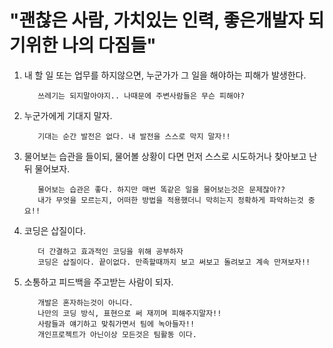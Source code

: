 # "괜찮은 사람, 가치있는 인력, 좋은개발자 되기위한 나의 다짐들"

1. 내 할 일 또는 업무를 하지않으면, 누군가가 그 일을 해야하는 피해가 발생한다.
         
          쓰레기는 되지말아야지.. 나때문에 주변사람들은 무슨 피해야?
            
2. 누군가에게 기대지 말자.

          기대는 순간 발전은 없다. 내 발전을 스스로 막지 말자!!
      
3. 물어보는 습관을 들이되, 물어볼 상황이 다면 먼저 스스로 시도하거나 찾아보고 난 뒤 물어보자. 
    
          물어보는 습관은 좋다. 하지만 매번 똑같은 일을 물어보는것은 문제잖아??
          내가 무엇을 모르는지, 어떠한 방법을 적용했더니 막히는지 정확하게 파악하는것 중요!!
          
4. 코딩은 삽질이다.

          더 간결하고 효과적인 코딩을 위해 공부하자
          코딩은 삽질이다. 끝이없다. 만족할때까지 보고 써보고 돌려보고 계속 만져보자!!

5. 소통하고 피드백을 주고받는 사람이 되자.

          개발은 혼자하는것이 아니다.
          나만의 코딩 방식, 표현으로 써 재끼며 피해주지말자!!
          사람들과 얘기하고 맞춰가면서 팀에 녹아들자!!
          개인프로젝트가 아닌이상 모든것은 팀활동 이다.
          
